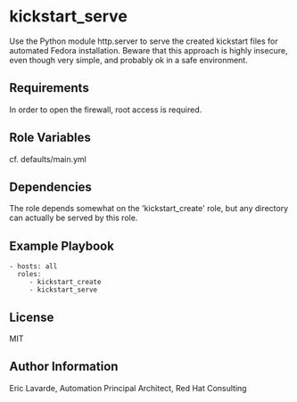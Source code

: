 kickstart\_serve
===============

Use the Python module http.server to serve the created kickstart files for automated Fedora installation.
Beware that this approach is highly insecure, even though very simple, and probably ok in a safe environment.

Requirements
------------

In order to open the firewall, root access is required.

Role Variables
--------------

cf. defaults/main.yml

Dependencies
------------

The role depends somewhat on the 'kickstart\_create' role, but any directory can actually be served by this role.

Example Playbook
----------------

    - hosts: all
      roles:
         - kickstart_create
         - kickstart_serve

License
-------

MIT

Author Information
------------------

Eric Lavarde, Automation Principal Architect, Red Hat Consulting

